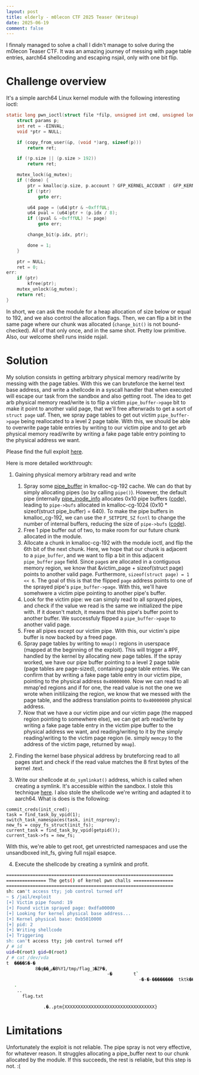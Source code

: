 ```yaml
---
layout: post
title: elderly - m0lecon CTF 2025 Teaser (Writeup)
date: 2025-06-19
comment: false
---
```


I finnaly managed to solve a chall I didn't manage to solve during the m0lecon
Teaser CTF. It was an amazing journey of messing with page table entries,
aarch64 shellcoding and escaping nsjail, only with one bit flip.

# Challenge overview

It's a simple aarch64 Linux kernel module with the following interesting ioctl:

```c
static long pwn_ioctl(struct file *filp, unsigned int cmd, unsigned long arg) {
    struct params p;
    int ret = -EINVAL;
    void *ptr = NULL;

    if (copy_from_user(&p, (void *)arg, sizeof(p)))
        return ret;

    if (!p.size || (p.size > 192))
        return ret;

    mutex_lock(&g_mutex);
    if (!done) {
        ptr = kmalloc(p.size, p.account ? GFP_KERNEL_ACCOUNT : GFP_KERNEL);
        if (!ptr)
            goto err;

        u64 page = (u64)ptr & ~0xfffUL;
        u64 pval = (u64)ptr + (p.idx / 8);
        if ((pval & ~0xfffUL) != page)
            goto err;

        change_bit(p.idx, ptr);

        done = 1;
    }

    ptr = NULL;
    ret = 0;
err:
    if (ptr)
        kfree(ptr);
    mutex_unlock(&g_mutex);
    return ret;
}
```

In short, we can ask the module for a heap allocation of size below or equal to
192, and we also control the allocation flags. Then, we can flip a bit in the
same page where our chunk was allocated (`change_bit()` is not bound-checked).
All of that only once, and in the same shot. Pretty low primitive. Also, our
welcome shell runs inside nsjail.

# Solution

My solution consists in getting arbitrary physical memory read/write by messing
with the page tables. With this we can bruteforce the kernel text base address,
and write a shellcode in a syscall handler that when executed will escape our
task from the sandbox and also getting root. The idea to get arb physical memory
read/write is to flip a victim `pipe_buffer->page` bit to make it point to
another valid page, that we'll free afterwrads to get a sort of `struct page`
uaf. Then, we spray page tables to get out victim `pipe_buffer->page` being
reallocated to a level 2 page table. With this, we should be able to overwrite
page table entries by writing to our victim pipe and to get arb physical memory
read/write by writing a fake page table entry pointing to the physical address
we want.

Please find the full exploit
[here](https://github.com/p4zuu/ctf/tree/main/2025-m0lecon-teaser/pwn_elderly/pwn).

Here is more detailed workthrough:

1. Gaining physical memory arbitrary read and write
   1. Spray some
      [pipe_buffer](https://elixir.bootlin.com/linux/v6.15.2/source/include/linux/pipe_fs_i.h#L26)
      in kmalloc-cg-192 cache. We can do that by simply allocating pipes (so by
      calling `pipe()`). However, the default pipe (internally
      [pipe_inode_info](https://elixir.bootlin.com/linux/v6.15.2/source/include/linux/pipe_fs_i.h#L86)
      allocates 0x10 pipe buffers
      ([code](https://elixir.bootlin.com/linux/v6.15.2/source/fs/pipe.c#L816)),
      leading to `pipe->bufs` allocated in kmalloc-cg-1024 (0x10 * sizeof(struct
      pipe_buffer) = 640). To make the pipe buffers in kmalloc_cg-192, we can
      use the `F_SETPIPE_SZ` `fcntl` to change the number of internal buffers,
      reducing the size of `pipe->bufs`
      ([code](https://elixir.bootlin.com/linux/v6.15.2/source/fs/pipe.c#L1361)).
   2. Free 1 pipe buffer out of two, to make room for our future chunk allocated
      in the module.
   3. Allocate a chunk in kmalloc-cg-192 with the module ioctl, and flip the 6th
      bit of the next chunk. Here, we hope that our chunk is adjacent to a
      `pipe_buffer`, and we want to flip a bit in this adjacent `pipe_buffer`
      `page` field. Since `page`s are allocated in a contiguous memory region,
      we know that &victim_page + sizeof(struct page) points to another valid
      page. Furthermore, `sizeof(struct page) = 1 << 6`. The goal of this is
      that the flipped `page` address points to one of the sprayed pipe's
      `pipe_buffer->page`. With this, we'll have somehwere a victim pipe
      pointing to another pipe's buffer.
   4. Look for the victim pipe: we can simply read to all sprayed pipes, and
      check if the value we read is the same we initialized the pipe with. If it
      doesn't match, it means that this pipe's buffer point to another buffer.
      We successfuly flipped a `pipe_buffer->page` to another valid page.
   5. Free all pipes except our victim pipe. With this, our victim's pipe buffer
      is now backed by a freed page.
   6. Spray page tables by writing to `mmap()` regions in userspace (mapped at
      the beginning of the exploit). This will trigger a #PF, handled by the
      kernel by allocating new page tables. If the spray worked, we have our
      pipe buffer pointing to a level 2 page table (page tables are page-sized),
      containing page table entries. We can confirm that by writing a fake page
      table entry in our victim pipe, pointing to the physical address
      `0x40000000`. Now we can read to all mmap'ed regions and if for one, the
      read value is not the one we wrote when initilizaing the region, we know
      that we messed with the page table, and the address translation points to
      `0x40000000` physical address.
   7. Now that we have a our victim pipe and our victim page (the mapped region
      pointing to somewhere else), we can get arb read/write by writing a fake
      page table entry in the victim pipe buffer to the physical address we
      want, and reading/writing to it by the simply reading/writing to the
      victim page region (ie. simply `memcpy` to the address of the victim page,
      returned by `mmap`).

2. Finding the kernel base physical address by bruteforcing read to all pages
   start and check if the read value matches the 8 first bytes of the kernel
   .text.

3. Write our shellcode at `do_symlinkat()` address, which is called when
   creating a symlink. It's accessible within the sandbox. I stole this
   technique [here](https://ptr-yudai.hatenablog.com/entry/2023/12/08/093606). I
   also stole the shellcode we're writing and adapted it to aarch64. What is
   does is the following:

```
commit_creds(init_cred);
task = find_task_by_vpid(1);
switch_task_namespaces(task, init_nsproxy);
new_fs = copy_fs_struct(init_fs);
current_task = find_task_by_vpid(getpid());
current_task->fs = new_fs;
```

With this, we're able to get root, get unrestricted namespaces and use the
unsandboxed init_fs, giving full nsjail esapce.

4. Execute the shellcode by creating a symlink and profit.

```bash
===============================================================
=============== The gets() of kernel pwn challs ===============
===============================================================
sh: can't access tty; job control turned off
~ $ /jail/exploit
[+] Victim pipe found: 19
[+] Found victim sprayed page: 0xdfa00000
[+] Looking for kernel physical base address...
[+] Kernel physical base: 0xb5010000
[+] pid: 2
[+] Writing shellcode
[+] Triggering
sh: can't access tty; job control turned off
/ # id
uid=0(root) gid=0(root)
/ # cat /dev/vda
t  ����S�-�
           8�q��ۻ�B%Y1/tmp/flag_ڋ�ZP�,
                                      -�        t`
                                                  -�-�-��������  tktk��-�0-�-�-� -�A�������� �(2�(2�(2-�(������� tktk�.��tk
   .
    ..
      flag.txt

              .�..ptm{XXXXXXXXXXXXXXXXXXXXXXXXXXXXXXXXXX}
```

# Limitations

Unfortunately the exploit is not reliable. The pipe spray is not very effective,
for whatever reason. It struggles allocating a pipe_buffer next to our chunk
allocated by the module. If this succeeds, the rest is reliable, but this step
is not. :(
